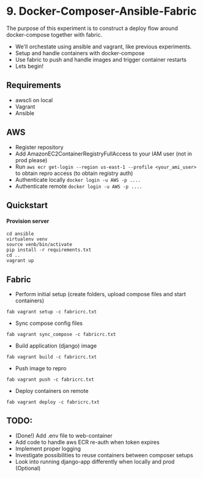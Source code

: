 # 9. Docker-Composer-Ansible-Fabric

The purpose of this experiment is to construct a deploy flow around docker-compose together with fabric.

- We'll orchestate using ansible and vagrant, like previous experiments.
- Setup and handle containers with docker-compose
- Use fabric to push and handle images and trigger container restarts
- Lets begin!


## Requirements
- awscli on local
- Vagrant
- Ansible


## AWS
- Register repository
- Add AmazonEC2ContainerRegistryFullAccess to your IAM user (not in prod please)
- Run `aws ecr get-login --region us-east-1 --profile <your_ami_user>` to obtain repro access (to obtain registry auth)
- Authenticate locally `docker login -u AWS -p ....`
- Authenticate remote `docker login -u AWS -p ....`


## Quickstart

#### Provision server
```
cd ansible
virtualenv venv
source venb/bin/activate
pip install -r requirements.txt
cd ..
vagrant up
```


## Fabric
- Perform initial setup (create folders, upload compose files and start containers)

```
fab vagrant setup -c fabricrc.txt
```

- Sync compose config files

```
fab vagrant sync_compose -c fabricrc.txt
```

- Build application (django) image

```
fab vagrant build -c fabricrc.txt
```

- Push image to repro

```
fab vagrant push -c fabricrc.txt
```

- Deploy containers on remote

```
fab vagrant deploy -c fabricrc.txt
```


## TODO:
- (Done!) Add .env file to web-container
- Add code to handle aws ECR re-auth when token expires
- Implement proper logging
- Investigate possibilities to reuse containers between composer setups
- Look into running django-app differently when locally and prod (Optional)
